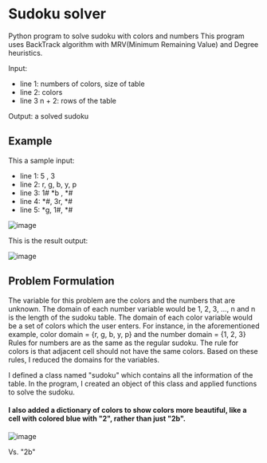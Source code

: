 # Sudoku solver
Python program to solve sudoku with colors and numbers
This program uses BackTrack algorithm with MRV(Minimum Remaining Value) and Degree heuristics. 

Input: 
- line 1: numbers of colors, size of table
- line 2: colors
- line 3 n + 2: rows of the table

Output: a solved sudoku

## Example
This a sample input:
- line 1: 5 , 3
- line 2: r, g, b, y, p
- line 3: 1# *b , *#
- line 4: *#, 3r, *#
- line 5: *g, 1#, *#

![image](https://user-images.githubusercontent.com/47606879/142888852-2e7c1737-c709-4c1a-83e1-fcda3b463a29.png)


This is the result output:

![image](https://user-images.githubusercontent.com/47606879/142888899-540d4be1-eecc-46db-bdbc-a90e9481b905.png)



## Problem Formulation

The variable for this problem are the colors and the numbers that are unknown.
The domain of each number variable would be 1, 2, 3, ..., n and n is the length of the sudoku table.
The domain of each color variable would be a set of colors which the user enters.
For instance, in the aforementioned example, color domain = {r, g, b, y, p} and the number domain = {1, 2, 3}
Rules for numbers are as the same as the regular sudoku. The rule for colors is that adjacent cell should not have the same colors.
Based on these rules, I reduced the domains for the variables. 

I defined a class named "sudoku" which contains all the information of the table. In the program, I created an object of this class and applied functions to solve the sudoku.

#### I also added a dictionary of colors to show colors more beautiful, like a cell with colored blue with "2", rather than just "2b".
![image](https://user-images.githubusercontent.com/47606879/142894521-2c4d106f-524d-412e-aab4-bde5c288757a.png)

Vs. "2b"






